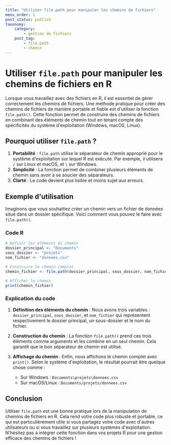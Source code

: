 ```yaml
---
title: "Utiliser file.path pour manipuler les chemins de fichiers"
menu_order: 1
post_status: publish
taxonomy:
    category:
        - gestion de fichiers
    post_tag:
        - file.path
        - chemin
---
```


# Utiliser `file.path` pour manipuler les chemins de fichiers en R

Lorsque vous travaillez avec des fichiers en R, il est essentiel de gérer correctement les chemins de fichiers. Une méthode pratique pour créer des chemins de fichiers de manière portable et fiable est d'utiliser la fonction `file.path()`. Cette fonction permet de construire des chemins de fichiers en combinant des éléments de chemin tout en tenant compte des spécificités du système d'exploitation (Windows, macOS, Linux).

## Pourquoi utiliser `file.path` ?

1. **Portabilité** : `file.path` utilise le séparateur de chemin approprié pour le système d'exploitation sur lequel R est exécuté. Par exemple, il utilisera `/` sur Linux et macOS, et `\` sur Windows.
2. **Simplicité** : La fonction permet de combiner plusieurs éléments de chemin sans avoir à se soucier des séparateurs.
3. **Clarté** : Le code devient plus lisible et moins sujet aux erreurs.

## Exemple d'utilisation

Imaginons que vous souhaitiez créer un chemin vers un fichier de données situé dans un dossier spécifique. Voici comment vous pouvez le faire avec `file.path()`.

### Code R

```r
# Définir les éléments du chemin
dossier_principal <- "Documents"
sous_dossier <- "projets"
nom_fichier <- "donnees.csv"

# Construire le chemin complet
chemin_fichier <- file.path(dossier_principal, sous_dossier, nom_fichier)

# Afficher le chemin
print(chemin_fichier)
```

### Explication du code

1. **Définition des éléments du chemin** : Nous avons trois variables : `dossier_principal`, `sous_dossier`, et `nom_fichier` qui représentent respectivement le dossier principal, un sous-dossier et le nom du fichier.
  
2. **Construction du chemin** : La fonction `file.path()` prend ces trois éléments comme arguments et les combine en un seul chemin. Cela garantit que le bon séparateur de chemin est utilisé.

3. **Affichage du chemin** : Enfin, nous affichons le chemin complet avec `print()`. Selon le système d'exploitation, le résultat pourrait être quelque chose comme :
   - Sur Windows : `Documents\projets\donnees.csv`
   - Sur macOS/Linux : `Documents/projets/donnees.csv`

## Conclusion

Utiliser `file.path` est une bonne pratique lors de la manipulation de chemins de fichiers en R. Cela rend votre code plus robuste et portable, ce qui est particulièrement utile si vous partagez votre code avec d'autres utilisateurs ou si vous travaillez sur plusieurs systèmes d'exploitation. N'hésitez pas à intégrer cette fonction dans vos projets R pour une gestion efficace des chemins de fichiers !

